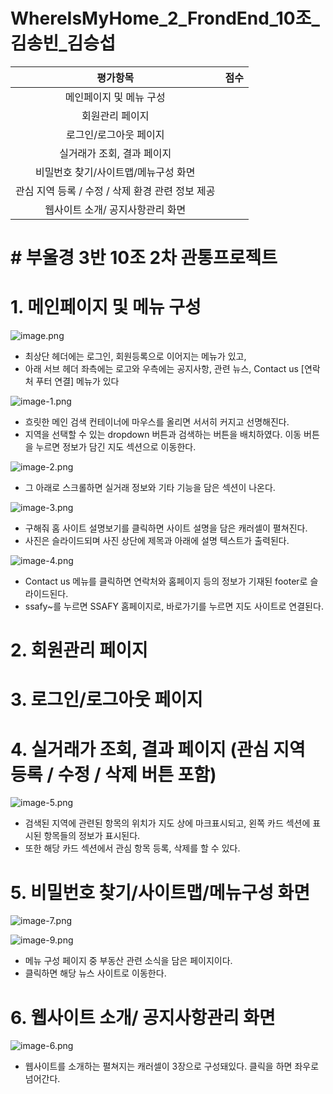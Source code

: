 # WhereIsMyHome_2_FrondEnd_10조_김송빈_김승섭


|평가항목|점수|
|:---:|:---:|
|메인페이지 및 메뉴 구성                            |<!--점수체크란>-->   | 
|회원관리 페이지                                                     |   |
|로그인/로그아웃 페이지                                               |   |
|실거래가 조회, 결과 페이지                                           |   |
|비밀번호 찾기/사이트맵/메뉴구성 화면                                  |   |
|관심 지역 등록 / 수정 / 삭제 환경 관련 정보 제공                      |   |
|웹사이트 소개/ 공지사항관리 화면                                     |   |


# # 부울경 3반 10조 2차 관통프로젝트

# 1. 메인페이지 및 메뉴 구성


![image.png](./image.png)

* 최상단 헤더에는 로그인, 회원등록으로 이어지는 메뉴가 있고,<br>
* 아래 서브 헤더 좌측에는 로고와 우측에는 공지사항, 관련 뉴스, Contact us [연락처 푸터 연결] 메뉴가 있다 <br>

![image-1.png](./image-1.png)

* 흐릿한 메인 검색 컨테이너에 마우스를 올리면 서서히 커지고 선명해진다.<br>
* 지역을 선택할 수 있는 dropdown 버튼과 검색하는 버튼을 배치하였다. 이동 버튼을 누르면 정보가 담긴 지도 섹션으로 이동한다.<br>


![image-2.png](./image-2.png)

* 그 아래로 스크롤하면 실거래 정보와 기타 기능을 담은 섹션이 나온다.<br>

![image-3.png](./image-3.png)

* 구해줘 홈 사이트 설명보기를 클릭하면 사이트 설명을 담은 캐러셀이 펼쳐진다.<br>
* 사진은 슬라이드되며 사진 상단에 제목과 아래에 설명 텍스트가 출력된다. <br>

![image-4.png](./image-4.png)

* Contact us 메뉴를 클릭하면 연락처와 홈페이지 등의 정보가 기재된 footer로 슬라이드된다.<br>
* ssafy~를 누르면 SSAFY 홈페이지로, 바로가기를 누르면 지도 사이트로 연결된다.<br>

# 2. 회원관리 페이지

# 3. 로그인/로그아웃 페이지

# 4. 실거래가 조회, 결과 페이지 (관심 지역 등록 / 수정 / 삭제 버튼 포함)

![image-5.png](./image-5.png)

* 검색된 지역에 관련된 항목의 위치가 지도 상에 마크표시되고, 왼쪽 카드 섹션에 표시된 항목들의 정보가 표시된다.<br>
* 또한 해당 카드 섹션에서 관심 항목 등록, 삭제를 할 수 있다.<br>


# 5. 비밀번호 찾기/사이트맵/메뉴구성 화면


![image-7.png](./image-7.png)

![image-9.png](./image-9.png)

* 메뉴 구성 페이지 중 부동산 관련 소식을 담은 페이지이다.
* 클릭하면 해당 뉴스 사이트로 이동한다.

# 6. 웹사이트 소개/ 공지사항관리 화면

![image-6.png](./image-6.png)

* 웹사이트를 소개하는 펼쳐지는 캐러셀이 3장으로 구성돼있다. 클릭을 하면 좌우로 넘어간다. <br>









